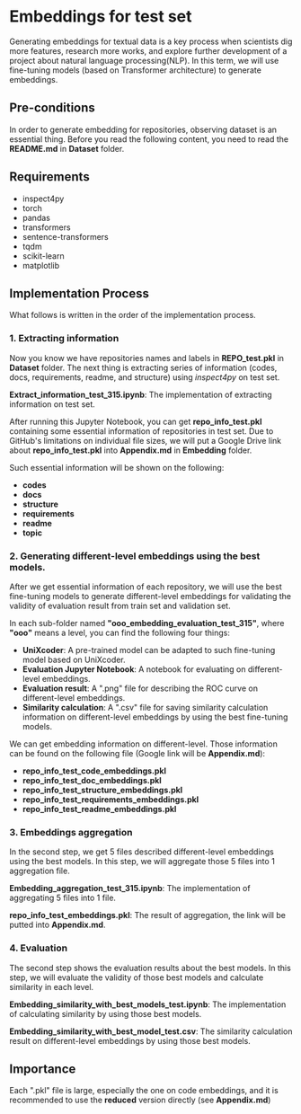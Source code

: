 # Embeddings for test set
Generating embeddings for textual data is a key process when scientists dig more features, research more works, and explore further development of a project about natural language processing(NLP).
In this term, we will use fine-tuning models (based on Transformer architecture) to generate embeddings.

## Pre-conditions
In order to generate embedding for repositories, observing dataset is an essential thing.
Before you read the following content, you need to read the **README.md** in **Dataset** folder.

## Requirements
* inspect4py
* torch
* pandas
* transformers
* sentence-transformers
* tqdm
* scikit-learn
* matplotlib

## Implementation Process
What follows is written in the order of the implementation process.
### 1. Extracting information
Now you know we have repositories names and labels in **REPO_test.pkl** in **Dataset** folder.
The next thing is extracting series of information (codes, docs, requirements, readme, and structure) using _inspect4py_ on test set.

**Extract_information_test_315.ipynb**: The implementation of extracting information on test set.

After running this Jupyter Notebook, you can get **repo_info_test.pkl** containing some essential information of repositories in test set.
Due to GitHub's limitations on individual file sizes, we will put a Google Drive link about **repo_info_test.pkl** into **Appendix.md** in **Embedding** folder.

Such essential information will be shown on the following:
* **codes**
* **docs**
* **structure**
* **requirements**
* **readme**
* **topic**

### 2. Generating different-level embeddings using the best models.
After we get essential information of each repository, we will use the best fine-tuning models to generate different-level embeddings for validating the validity of evaluation result from train set and validation set.

In each sub-folder named **"ooo_embedding_evaluation_test_315"**, where **"ooo"** means a level, you can find the following four things:
* **UniXcoder**: A pre-trained model can be adapted to such fine-tuning model based on UniXcoder.
* **Evaluation Jupyter Notebook**: A notebook for evaluating on different-level embeddings.
* **Evaluation result**: A ".png" file for describing the ROC curve on different-level embeddings.
* **Similarity calculation**: A ".csv" file for saving similarity calculation information on different-level embeddings by using the best fine-tuning models.

We can get embedding information on different-level. Those information can be found on the following file (Google link will be **Appendix.md**):
* **repo_info_test_code_embeddings.pkl**
* **repo_info_test_doc_embeddings.pkl**
* **repo_info_test_structure_embeddings.pkl**
* **repo_info_test_requirements_embeddings.pkl**
* **repo_info_test_readme_embeddings.pkl**

### 3. Embeddings aggregation
In the second step, we get 5 files described different-level embeddings using the best models.
In this step, we will aggregate those 5 files into 1 aggregation file.

**Embedding_aggregation_test_315.ipynb**: The implementation of aggregating 5 files into 1 file.

**repo_info_test_embeddings.pkl**: The result of aggregation, the link will be putted into **Appendix.md**.

### 4. Evaluation
The second step shows the evaluation results about the best models. 
In this step, we will evaluate the validity of those best models and calculate similarity in each level.

**Embedding_similarity_with_best_models_test.ipynb**: The implementation of calculating similarity by using those best models.

**Embedding_similarity_with_best_model_test.csv**: The similarity calculation result on different-level embeddings by using those best models.

## Importance
Each ".pkl" file is large, especially the one on code embeddings, and it is recommended to use the **reduced** version directly (see **Appendix.md**)